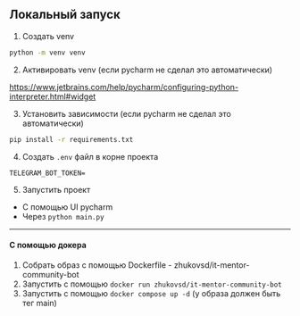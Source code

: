 ## Локальный запуск 

1. Создать venv

```bash
python -m venv venv
```

2. Активировать venv (если pycharm не сделал это автоматически) 

https://www.jetbrains.com/help/pycharm/configuring-python-interpreter.html#widget

3. Установить зависимости (если pycharm не сделал это автоматически) 

```bash
pip install -r requirements.txt
```
4. Создать `.env` файл в корне проекта

```env
TELEGRAM_BOT_TOKEN=
```

5. Запустить проект

 - C помощью UI pycharm
 - Через `python main.py`


---

#### С помощью докера

1. Собрать образ с помощью Dockerfile - zhukovsd/it-mentor-community-bot
2. Запустить с помощью `docker run zhukovsd/it-mentor-community-bot`
3. Запустить с помощью `docker compose up -d` (у образа должен быть тег main)
